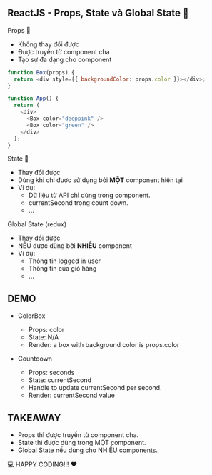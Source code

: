 ## ReactJS - Props, State và Global State 🤔

Props 🚀

- Không thay đổi được
- Được truyền từ component cha
- Tạo sự đa dạng cho component

```js
function Box(props) {
  return <div style={{ backgroundColor: props.color }}></div>;
}

function App() {
  return (
    <div>
      <Box color="deeppink" />
      <Box color="green" />
    </div>
  );
}
```

State 🚀

- Thay đổi được
- Dùng khi chỉ được sử dụng bởi **MỘT** component hiện tại
- Ví dụ:
  - Dữ liệu từ API chỉ dùng trong component.
  - currentSecond trong count down.
  - ...

Global State (redux)

- Thay đổi được
- NẾU được dùng bởi **NHIỀU** component
- Ví dụ:
  - Thông tin logged in user
  - Thông tin của giỏ hàng
  - ...

## DEMO

- ColorBox

  - Props: color
  - State: N/A
  - Render: a box with background color is props.color

- Countdown
  - Props: seconds
  - State: currentSecond
  - Handle to update currentSecond per second.
  - Render: currentSecond value

## TAKEAWAY

- Props thì được truyền từ component cha.
- State thì được dùng trong MỘT component.
- Global State nếu dùng cho NHIỀU components.

💻 HAPPY CODING!!! ❤️
